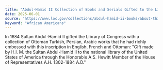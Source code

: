 ```yaml
---
title: "Abdul-Hamid II Collection of Books and Serials Gifted to the Library of Congress"
date: 2025-06-01
source: "https://www.loc.gov/collections/abdul-hamid-ii-books/about-this-collection/"
keyword: "African Americans"
---
```


In 1884 Sultan Abdul-Hamid II gifted the Library of Congress with a collection of Ottoman Turkish, Persian, Arabic works that he had richly embossed with this inscription in English, French and Ottoman: "Gift made by H.I. M. the Sultan Abdul-Hamid II to the national library of the United States of America through the Honorable A.S. Hewitt Member of the House of Representatives A.H. 1302-1884 A.D."

